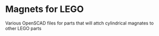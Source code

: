 # Magnets for LEGO 
Various OpenSCAD files for parts that will attch cylindrical magnates to other LEGO parts
